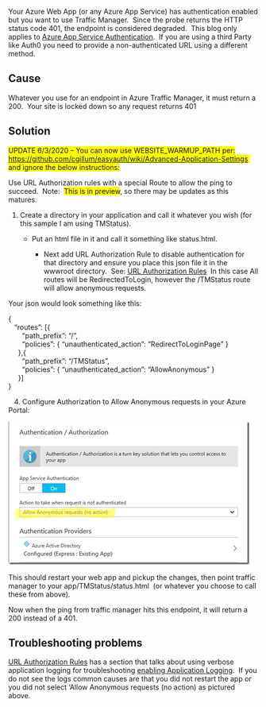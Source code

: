 Your Azure Web App (or any Azure App Service) has authentication enabled but you want to use Traffic Manager.&nbsp; Since the probe returns the HTTP status code 401, the endpoint is considered degraded.&nbsp; This blog only applies to <a href="https://docs.microsoft.com/en-us/azure/app-service/app-service-authentication-overview" target="_blank" rel="noopener noreferrer">Azure App Service Authentication</a>.&nbsp; If you are using a third Party like Auth0 you need to provide a non-authenticated URL using a different method.

## Cause

Whatever you use for an endpoint in Azure Traffic Manager, it must return a 200.&nbsp; Your site is locked down so any request returns 401

## Solution

<font style="background-color: rgb(255, 255, 0);">UPDATE 6/3/2020 – You can now use WEBSITE_WARMUP_PATH per: </font><a href="https://github.com/cgillum/easyauth/wiki/Advanced-Application-Settings" target="_blank" rel="noopener noreferrer"><font style="background-color: rgb(255, 255, 0);">https://github.com/cgillum/easyauth/wiki/Advanced-Application-Settings</font></a><font style="background-color: rgb(255, 255, 0);">&nbsp; and ignore the below instructions:</font>

Use URL Authorization rules with a special Route to allow the ping to succeed.&nbsp; Note:&nbsp; <font style="background-color: rgb(255, 255, 0);">This is in preview</font>, so there may be updates as this matures.

  1. Create a directory in your application and call it whatever you wish (for this sample I am using TMStatus). 
      * Put an html file in it and call it something like status.html. 
          * Next add URL Authorization Rule to disable authentication for that directory and ensure you place this json file it in the wwwroot directory.&nbsp; See: <a href="https://blogs.msdn.microsoft.com/appserviceteam/2016/11/17/url-authorization-rules/" target="_blank" rel="noopener noreferrer">URL Authorization Rules</a>&nbsp; In this case All routes will be RedirectedToLogin, however the /TMStatus route will allow anonymous requests.</ol> 
        Your json would look something like this:
        
        {  
        &nbsp;&nbsp; &#8220;routes&#8221;: [{  
        &nbsp;&nbsp;&nbsp;&nbsp;&nbsp;&nbsp; &#8220;path_prefix&#8221;: &#8220;/&#8221;,  
        &nbsp;&nbsp;&nbsp;&nbsp;&nbsp;&nbsp; &#8220;policies&#8221;: { &#8220;unauthenticated_action&#8221;: &#8220;RedirectToLoginPage&#8221; }  
        &nbsp;&nbsp;&nbsp;&nbsp; },{  
        &nbsp;&nbsp;&nbsp;&nbsp;&nbsp;&nbsp; &#8220;path_prefix&#8221;: &#8220;/TMStatus&#8221;,  
        &nbsp;&nbsp;&nbsp;&nbsp;&nbsp;&nbsp; &#8220;policies&#8221;: { &#8220;unauthenticated_action&#8221;: &#8220;AllowAnonymous&#8221; }  
        &nbsp;&nbsp;&nbsp;&nbsp; }]  
        }
        
        &nbsp;&nbsp; 4. Configure Authorization to Allow Anonymous requests in your Azure Portal:
        
        [<img loading="lazy" width="486" height="289" title="snip_20170206104636" style="border-width: 0px; padding-top: 0px; padding-right: 0px; padding-left: 0px;" alt="snip_20170206104636" src="/assets/images/2017/02/snip_20170206104636_thumb.png" border="0" />](/assets/images/2017/02/snip_20170206104636.png)
        
        This should restart your web app and pickup the changes, then point traffic manager to your app/TMStatus/status.html&nbsp; (or whatever you choose to call these from above).
        
        Now when the ping from traffic manager hits this endpoint, it will return a 200 instead of a 401.
        
        ## Troubleshooting problems
        
        <a href="https://blogs.msdn.microsoft.com/appserviceteam/2016/11/17/url-authorization-rules/" target="_blank" rel="noopener noreferrer">URL Authorization Rules</a> has a section that talks about using verbose application logging for troubleshooting [enabling Application Logging](https://docs.microsoft.com/en-us/azure/app-service-web/web-sites-enable-diagnostic-log#a-nameenablediagahow-to-enable-diagnostics).&nbsp; If you do not see the logs common causes are that you did not restart the app or you did not select ‘Allow Anonymous requests (no action) as pictured above.